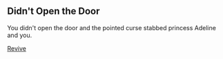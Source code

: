 ## Didn't Open the Door

You didn't open the door and the pointed curse stabbed princess Adeline and you.

[Revive](wake-up.md)
